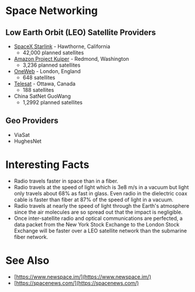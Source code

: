 # Space Networking

## Low Earth Orbit (LEO) Satellite Providers

  - [SpaceX Starlink](https://www.starlink.com/) - Hawthorne, California
    - 42,000 planned satellites
  - [Amazon Project Kuiper](https://www.aboutamazon.com/news/tag/project-kuiper) - Redmond, Washington
    - 3,236 planned satellites
  - [OneWeb](https://oneweb.net/) - London, England
    - 648 satellites
  - [Telesat](http://www.telesat.com/) - Ottawa, Canada
    - 188 satellites
  - China SatNet GuoWang
    - 1,2992 planned satellites

## Geo Providers

  - ViaSat
  - HughesNet

# Interesting Facts

  - Radio travels faster in space than in a fiber.
  - Radio travels at the speed of light which is 3e8 m/s in a vacuum but light only travels about 68% as fast in glass.  Even radio in the dielectric coax cable is faster than fiber at 87% of the speed of light in a vacuum.
  - Radio travels at nearly the speed of light through the Earth's atmosphere since the air molecules are so spread out that the impact is negligible.
  - Once inter-satellite radio and optical communications are perfected, a data packet from the New York Stock Exchange to the London Stock Exchange will be faster over a LEO satellite network than the submarine fiber network.

# See Also

  - [https://www.newspace.im/](https://www.newspace.im/)
  - [https://spacenews.com/](https://spacenews.com/)
